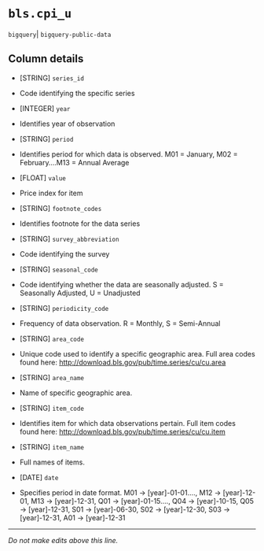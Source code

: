 # `bls.cpi_u`
`bigquery`| `bigquery-public-data`

## Column details
* [STRING]    `series_id`
 - Code identifying the specific series
* [INTEGER]   `year`
 - Identifies year of observation
* [STRING]    `period`
 - Identifies period for which data is observed. M01 = January, M02 = February….M13 = Annual Average
* [FLOAT]     `value`
 - Price index for item
* [STRING]    `footnote_codes`
 - Identifies footnote for the data series
* [STRING]    `survey_abbreviation`
 - Code identifying the survey
* [STRING]    `seasonal_code`
 - Code identifying whether the data are seasonally adjusted. S = Seasonally Adjusted, U = Unadjusted
* [STRING]    `periodicity_code`
 - Frequency of data observation. R = Monthly, S = Semi-Annual
* [STRING]    `area_code`
 - Unique code used to identify a specific geographic area. Full area codes found here: http://download.bls.gov/pub/time.series/cu/cu.area
* [STRING]    `area_name`
 - Name of specific geographic area.
* [STRING]    `item_code`
 - Identifies item for which data observations pertain. Full item codes found here: http://download.bls.gov/pub/time.series/cu/cu.item
* [STRING]    `item_name`
 - Full names of items.
* [DATE]      `date`
 - Specifies period in date format. M01 -> [year]-01-01...., M12 -> [year]-12-01, M13 -> [year]-12-31, Q01 -> [year]-01-15...., Q04 -> [year]-10-15, Q05 -> [year]-12-31, S01 -> [year]-06-30, S02 -> [year]-12-30, S03 -> [year]-12-31, A01 -> [year]-12-31

-------------------------------------------------------------------------------
*Do not make edits above this line.*
